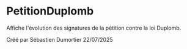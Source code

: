 # PetitionDuplomb
Affiche l'évolution des signatures de la pétition contre la loi Duplomb.

Créé par Sébastien Dumortier
22/07/2025
